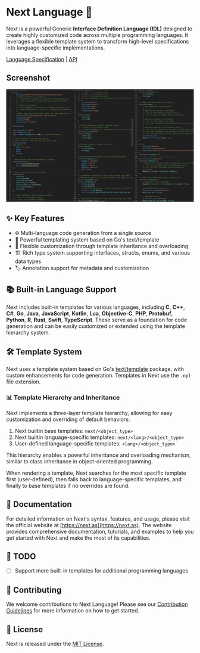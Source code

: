 # Next Language 🚀

Next is a powerful Generic **Interface Definition Language (IDL)** designed to create highly customized code across multiple programming languages. It leverages a flexible template system to transform high-level specifications into language-specific implementations.

[Language Specification](./website/docs/language_spec.md) | [API](./website/docs/api.md)

## Screenshot

![Screenshot](./website/static/img/screenshot.png)

## ✨ Key Features

- 🌐 Multi-language code generation from a single source
- 📝 Powerful templating system based on Go's text/template
- 🧩 Flexible customization through template inheritance and overloading
- 🏗️ Rich type system supporting interfaces, structs, enums, and various data types
- 🏷️ Annotation support for metadata and customization

## 📚 Built-in Language Support

Next includes built-in templates for various languages, including **C**, **C++**, **C#**, **Go**, **Java**, **JavaScript**, **Kotlin**, **Lua**, **Objective-C**, **PHP**, **Protobuf**, **Python**, **R**, **Rust**, **Swift**, **TypeScript**. These serve as a foundation for code generation and can be easily customized or extended using the template hierarchy system.

## 🛠️ Template System

Next uses a template system based on Go's [text/template](https://pkg.go.dev/text/template/) package, with custom enhancements for code generation. Templates in Next use the `.npl` file extension.

### 📊 Template Hierarchy and Inheritance

Next implements a three-layer template hierarchy, allowing for easy customization and overriding of default behaviors:

1. Next builtin base templates: `next/<object_type>`
2. Next builtin language-specific templates: `next/<lang>/<object_type>`
3. User-defined language-specific templates: `<lang>/<object_type>`

This hierarchy enables a powerful inheritance and overloading mechanism, similar to class inheritance in object-oriented programming.

When rendering a template, Next searches for the most specific template first (user-defined), then falls back to language-specific templates, and finally to base templates if no overrides are found.

## 📖 Documentation

For detailed information on Next's syntax, features, and usage, please visit the official website at [https://next.as](https://next.as). The website provides comprehensive documentation, tutorials, and examples to help you get started with Next and make the most of its capabilities.

## 📝 TODO

- [ ] Support more built-in templates for additional programming languages

## 🤝 Contributing

We welcome contributions to Next Language! Please see our [Contribution Guidelines](CONTRIBUTING.md) for more information on how to get started.

## 📄 License

Next is released under the [MIT License](LICENSE).
